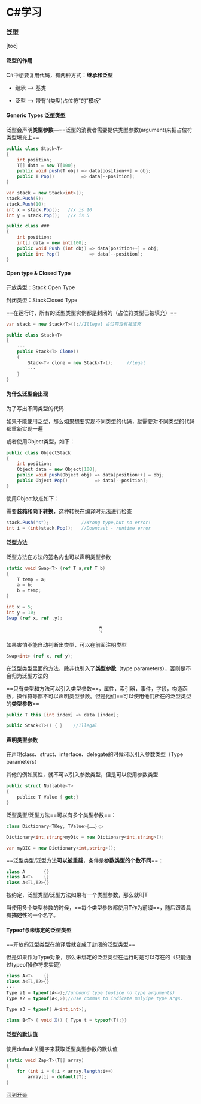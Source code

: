 # C#学习

### <span id = "泛型"> 泛型 </span>

[toc]

#### 泛型的作用

C#中想要复用代码，有两种方式：**继承和泛型**

- 继承  —> 基类

- 泛型 —> 带有“(类型)占位符"的”模板“



#### Generic Types 泛型类型

泛型会声明**类型参数**—==泛型的消费者需要提供类型参数(argument)来把占位符类型填充上==

```csharp
public class Stack<T>
{
    int position;
    T[] data = new T[100];
    public void push(T obj) => data[position++] = obj;
    public T Pop()          => data[--position];
}
```

```csharp
var stack = new Stack<int>();
stack.Push(5);
stack.Push(10);
int x = stack.Pop();   //x is 10
int y = stack.Pop();   //x is 5
```

```csharp
public class ###
{
    int position;
    int[] data = new int[100];
    public void Push (int obj) => data[position++] = obj;
    public int Pop()           => data[--position];
}
```



#### Open type & Closed Type

开放类型：Stack<T> Open Type

封闭类型：Stack<int>Closed Type

==在运行时，所有的泛型类型实例都是封闭的（占位符类型已被填充）==

```csharp
var stack = new Stack<T>();//Illegal 占位符没有被填充
```

```csharp
public class Stack<T>
{
    ···
    public Stack<T> Clone()
    {
        Stack<T> clone = new Stack<T>();     //legal
        ···
    }
}
```



#### 为什么泛型会出现

为了写出不同类型的代码

如果不能使用泛型，那么如果想要实现不同类型的代码，就需要对不同类型的代码都重新实现一遍

或者使用Object类型，如下：

```csharp
public class ObjectStack
{
    int position;
    Object data = new Object[100];
    public void push(Object obj) => data[position++] = obj;
    public Object Pop()          => data[--position];
}
```

使用Object缺点如下：

需要**装箱和向下转换**，这种转换在编译时无法进行检查

```csharp
stack.Push("s");            //Wrong type,but no error!
int i = (int)stack.Pop();   //Downcast - runtime error
```



#### 泛型方法

泛型方法在方法的签名内也可以声明类型参数

```csharp
static void Swap<T> (ref T a,ref T b)
{
    T temp = a;
    a = b;
    b = temp;
}
```

```csharp
int x = 5;
int y = 10;
Swap (ref x, ref ,y);
```

<div align = center>👇</div>

如果害怕不能自动判断出类型，可以在前面注明类型

```csharp
Swap<int> (ref x, ref y);
```



在泛型类型里面的方法，除非也引入了**类型参数**（type parameters），否则是不会归为泛型方法的

==只有类型和方法可以引入类型参数==，属性，索引器，事件，字段，构造函数，操作符等都不可以声明类型参数。但是他们==可以使用他们所在的泛型类型的**类型参数**==

```csharp
public T this [int index] => data [index];
```

```csharp
public Stack<T>() { }    //Illegal
```



#### 声明类型参数

在声明class、struct、interface、delegate的时候可以引入参数类型（Type parameters）

其他的例如属性，就不可以引入参数类型，但是可以使用参数类型

```csharp
public struct Nullable<T>
{
    publicc T Value { get;}
}
```



泛型类型/泛型方法==可以有多个类型参数==：

```csharp
class Dictionary<TKey, TValue>{……}👈
```

```csharp
Dictionary<int,string>myDic = new Dictionary<int,string>();
```

```csharp
var myDIC = new Dictionary<int,string>();
```



==泛型类型/泛型方法**可以被重载**，条件是**参数类型的个数不同**==：

```csharp
class A       {}
class A<T>    {}
class A<T1,T2>{}
```

按约定，泛型类型/泛型方法如果有一个类型参数，那么就叫T

当使用多个类型参数的时候，==每个类型参数都使用**T**作为前缀==，随后跟着具有**描述性**的一个名字。



#### Typeof与未绑定的泛型类型

==开放的泛型类型在编译后就变成了封闭的泛型类型==

但是如果作为Type对象，那么未绑定的泛型类型在运行时是可以存在的（只能通过typeof操作符来实现）

```csharp
class A<T>    {}
class A<T1,T2>{}
···
Type a1 = typeof(A<>);//unbound type (notice no type arguments)
Type a2 = typeof(A<,>);//Use commas to indicate mulyipe type args.
```

```csharp
Type a3 = typeof( A<int,int>);
```

```csharp
class B<T> { void X() { Type t = typeof(T);}}
```



#### 泛型的默认值

使用default关键字来获取泛型类型参数的默认值

```csharp
static void Zap<T>(T[] array)
{
    for (int i = 0;i < array.length;i++)
        array[i] = default(T);
}
```

[回到开头](#泛型)